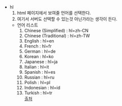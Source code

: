 - hl
  1. html 페이지에서 보여줄 언어를 선택한다.
  2. 여기서 서버도 선택할 수 있는것 아닌가라는 생각이 든다.
  - 언어 리스트
    1. Chinese (Simplified) : hl=zh-CN
    2. Chinese (Traditional) : hl=zh-TW
    3. English : hl=en
    4. French : hl=fr
    5. German : hl=de
    6. Korean : hl=ko
    7. Japanese : hl=ja
    8. Italian : hl=it
    9. Spanish : hl=es
    10. Russian : hl=ru
    11. Polish : hl=pl
    12. Indonesian : hl=id
    13. Turkish : hl=tr  
[출처](http://honbob.tistory.com/58)
